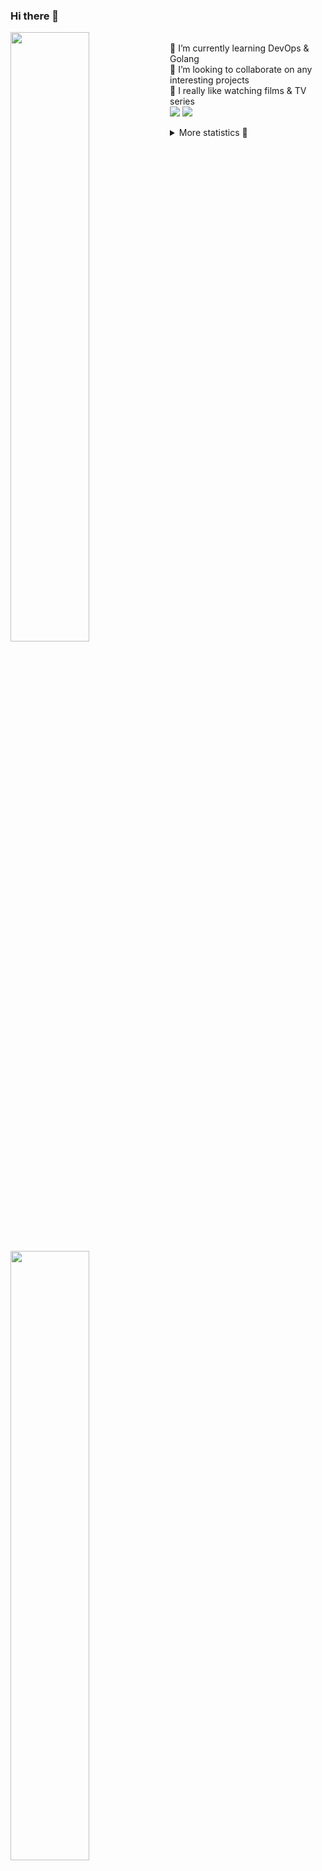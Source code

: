 ### Hi there 👋


[<img align="left" width="50%" src="https://github-readme-stats.vercel.app/api?username=rufusnufus&hide=issues&show_icons=true&count_private=true&theme=transparent&title_color=FF6F40&text_color=FBF9F8&icon_color=F48242&hide_border=true&hide_title=true#gh-dark-mode-only">](https://metrics.lecoq.io/rufusnufus#gh-dark-mode-only)
[<img align="left" width="50%" src="https://github-readme-stats.vercel.app/api?username=rufusnufus&hide=issues&show_icons=true&count_private=true&theme=transparent&title_color=FF6533&text_color=4D4644&icon_color=FF8038&hide_border=true&hide_title=true#gh-light-mode-only">](https://metrics.lecoq.io/rufusnufus#gh-light-mode-only)

<p>
  <br>
  🌱 I’m currently learning DevOps & Golang</br>
  👯 I’m looking to collaborate on any interesting projects</br>
  🎥 I really like watching films & TV series</br>
  <a href="https://linkedin.com/in/rufusnufus"><img src="https://img.shields.io/badge/linkedin-0077B5.svg?style=for-the-badge&logo=linkedin&logoColor=white"/></a>
  <a href="https://t.me/rufusnufus"><img src="https://img.shields.io/badge/-telegram-black?style=for-the-badge&color=blue&logo=telegram"/></a>
</p>

<p text-align="left">
<details>
  <summary>More statistics 👀</summary><br/>

<!--START_SECTION:waka-->
![Code Time](http://img.shields.io/badge/Code%20Time-155%20hrs%2034%20mins-blue)

![Profile Views](http://img.shields.io/badge/Profile%20Views-0-blue)

**I'm an Early 🐤** 

```text
🌞 Morning      211 commits       █████░░░░░░░░░░░░░░░░░░░░   21.10 % 
🌆 Daytime      549 commits       █████████████░░░░░░░░░░░░   54.90 % 
🌃 Evening      204 commits       █████░░░░░░░░░░░░░░░░░░░░   20.40 % 
🌙 Night         36 commits       █░░░░░░░░░░░░░░░░░░░░░░░░   03.60 % 

```
📅 **I'm Most Productive on Tuesday** 

```text
Monday         202 commits       █████░░░░░░░░░░░░░░░░░░░░   20.20 % 
Tuesday        205 commits       █████░░░░░░░░░░░░░░░░░░░░   20.50 % 
Wednesday      172 commits       ████░░░░░░░░░░░░░░░░░░░░░   17.20 % 
Thursday       168 commits       ████░░░░░░░░░░░░░░░░░░░░░   16.80 % 
Friday         191 commits       ████░░░░░░░░░░░░░░░░░░░░░   19.10 % 
Saturday        39 commits       █░░░░░░░░░░░░░░░░░░░░░░░░   03.90 % 
Sunday          23 commits       ░░░░░░░░░░░░░░░░░░░░░░░░░   02.30 % 

```


📊 **This Week I Spent My Time On** 

```text
💬 Programming Languages: 
YAML                     8 hrs 48 mins       ███████████░░░░░░░░░░░░░░   43.89 % 
Other                    6 hrs 24 mins       ████████░░░░░░░░░░░░░░░░░   31.90 % 
HCL                      1 hr 47 mins        ██░░░░░░░░░░░░░░░░░░░░░░░   08.91 % 
Bash                     1 hr 43 mins        ██░░░░░░░░░░░░░░░░░░░░░░░   08.59 % 
Terraform                46 mins             █░░░░░░░░░░░░░░░░░░░░░░░░   03.83 % 

🔥 Editors: 
VS Code                  18 hrs 4 mins       ██████████████████████░░░   90.07 % 
iTerm2                   1 hr 59 mins        ██░░░░░░░░░░░░░░░░░░░░░░░   09.93 % 

```

**I Mostly Code in Python** 

```text
Python                   9 repos             ███████░░░░░░░░░░░░░░░░░░   28.12 % 
Java                     4 repos             ███░░░░░░░░░░░░░░░░░░░░░░   12.50 % 
Jupyter Notebook         4 repos             ███░░░░░░░░░░░░░░░░░░░░░░   12.50 % 
HTML                     3 repos             ██░░░░░░░░░░░░░░░░░░░░░░░   09.38 % 
JavaScript               3 repos             ██░░░░░░░░░░░░░░░░░░░░░░░   09.38 % 

```



 Last Updated on 22/02/2023 00:38:39 UTC
<!--END_SECTION:waka-->

</details>
</p>
